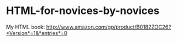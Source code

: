 # HTML-for-novices-by-novices
My HTML book:
http://www.amazon.com/gp/product/B0182ZOC26?*Version*=1&*entries*=0
